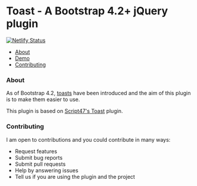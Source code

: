 # Toast - A Bootstrap 4.2+ jQuery plugin
[![Netlify Status](https://api.netlify.com/api/v1/badges/217cb030-e1a9-4fda-907c-98c9762ce185/deploy-status)](https://app.netlify.com/sites/bootstrap-toasts/deploys)

* [About](#about)
* [Demo](https://bootstrap-toasts.netlify.com/)
* [Contributing](#contributing)

### About

As of Bootstrap 4.2, [toasts](https://getbootstrap.com/docs/4.2/components/toasts/) have been introduced and the aim of this plugin is to make them easier to use.

This plugin is based on [Script47's Toast](https://github.com/Script47/Toast) plugin.

### Contributing

I am open to contributions and you could contribute in many ways:

* Request features
* Submit bug reports
* Submit pull requests
* Help by answering issues
* Tell us if you are using the plugin and the project 
